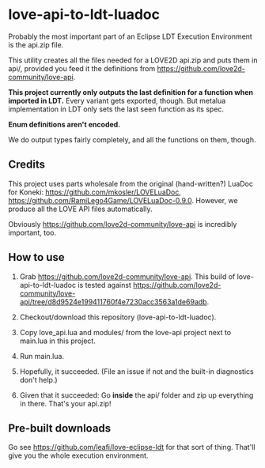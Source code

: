 # love-api-to-ldt-luadoc

Probably the most important part of an Eclipse LDT Execution Environment is the api.zip file.

This utility creates all the files needed for a LOVE2D api.zip and puts them in api/, provided you feed it the definitions from https://github.com/love2d-community/love-api.

**This project currently only outputs the last definition for a function when imported in LDT.** Every variant gets exported, though. But metalua implementation in LDT only sets the last seen function as its spec.

**Enum definitions aren't encoded.**

We do output types fairly completely, and all the functions on them, though.

## Credits

This project uses parts wholesale from the original (hand-written?) LuaDoc for Koneki: https://github.com/mkosler/LOVELuaDoc, https://github.com/RamiLego4Game/LOVELuaDoc-0.9.0. However, we produce all the LOVE API files automatically.

Obviously https://github.com/love2d-community/love-api is incredibly important, too.

## How to use

1. Grab https://github.com/love2d-community/love-api. This build of love-api-to-ldt-luadoc is tested against https://github.com/love2d-community/love-api/tree/d8d9524e199411760f4e7230acc3563a1de69adb.

2. Checkout/download this repository (love-api-to-ldt-luadoc).

3. Copy love_api.lua and modules/ from the love-api project next to main.lua in this project.

4. Run main.lua.

5. Hopefully, it succeeded. (File an issue if not and the built-in diagnostics don't help.)

6. Given that it succeeded: Go **inside** the api/ folder and zip up everything in there. That's your api.zip!

## Pre-built downloads

Go see https://github.com/leafi/love-eclipse-ldt for that sort of thing. That'll give you the whole execution environment.
